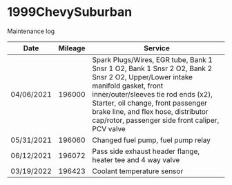 # 1999ChevySuburban
Maintenance log


| Date       | Mileage | Service                              |
|------------|---------|--------------------------------------|
| 04/06/2021 | 196000  | Spark Plugs/Wires, EGR tube, Bank 1 Snsr 1 O2, Bank 1 Snsr 2 O2, Bank 2 Snsr 2 O2, Upper/Lower intake manifold gasket, front inner/outer/sleeves tie rod ends (x2), Starter, oil change, front passenger brake line, and flex hose, distributor cap/rotor, passenger side front caliper, PCV valve |
| 05/31/2021 | 196060  | Changed fuel pump, fuel pump relay |
| 06/12/2021 | 196072  | Pass side exhaust header flange, heater tee and 4 way valve |
| 03/19/2022 | 196423  | Coolant temperature sensor |
